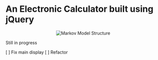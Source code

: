 # An Electronic Calculator built using jQuery

<p align="center"><img src ="https://cdn.jsdelivr.net/gh/bruno78/electronic-calculator@2fafee04/image/calculator.png" alt="Markov Model Structure" /></div>

Still in progress

[ ] Fix main display
[ ] Refactor
